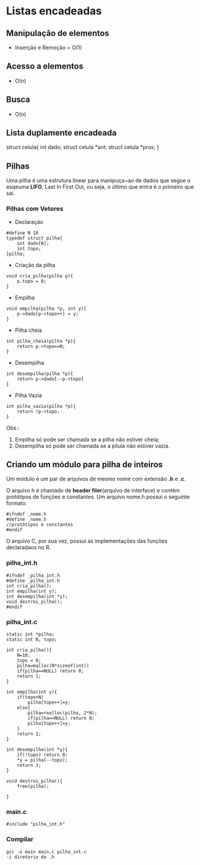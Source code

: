 # Listas encadeadas

## Manipulação de elementos
- Inserção e Remoção = O(1)

## Acesso a elementos
- O(n)

## Busca
- O(n)

## Lista duplamente encadeada

struct celula{
    int dado;
    struct celula *ant;
    struct celula *prox;
}

## Pilhas
Uma pilha é uma estrutura linear para manipuça~ao de dados que segue o esqeuma **LIFO**, Last In First Out, ou seja, o último que entra é o primeiro que sai.

### Pilhas com Vetores

- Declaração
```
#define N 10
typedef struct pilha{
    int dado[N];
    int topo;
}pilha;
```

- Criação da pilha
```
void cria_pilha(pilha p){
    p.topo = 0;
}
```

- Empilha
```
void empilha(pilha *p, int y){
    p->dado[p->topo++] = y;
}
```

- Pilha cheia
```
int pilha_cheia(pilha *p){
    return p->topo==N;
}
```

- Desempilha
```
int desempilha(pilha *p){
    return p->dado[--p->topo]
}
```

- Pilha Vazia
```
int pilha_vazia(pilha *p){
    return !p->topo;
}
```

Obs.: 
1. Empilha só pode ser chamada se a pilha não estiver cheia;
2. Desempilha só pode ser chamada se a pilula não estiver vazia.

## Criando um módulo para pilha de inteiros

Um módulo é um par de arquivos de mesmo nome com extensão **.h** e **.c**.

O arquivo h é chamado de **header filer**(arquivo de interface) e contém protótipos de funções e constantes. Um arquivo nome.h possui o seguinte formato.

```
#ifndef _nome.h
#define _nome.h
//protótipos e constantes
#endif
```

O arquivo C, por sua vez, possui as implementações das funções declaradaos no R.

### pilha_int.h
```
#ifndef _pilha_int.h
#define _pilha_int.h
int cria_pilha();
int empilha(int y);
int desempilha(int *y);
void destroi_pilha();
#endif
```
### pilha_int.c
```
static int *pilha;
static int N, topo;

int cria_pilha(){
    N=10;
    topo = 0;
    pilha=malloc(N*sizeof(int))
    if(pilha==NULL) return 0;
    return 1;
}

int empilha(int y){
    if(topo<N)
        pilha[topo++]=y;
    else{
        pilha=realloc(pilha, 2*N);
        if(pilha==NULL) return 0;
        pilha[topo++]=y;
    }
    return 1;
}

int desempilha(int *y){
    if(!topo) return 0;
    *y = pilha[--topo];
    return 1;
}

void destroi_pilha(){
    free(pilha);

}
```

### main.c
```
#include "pilha_int.h"
```

### Compilar
```
gcc -o main main.c pilha_int.c
-i diretorio do .h  
```